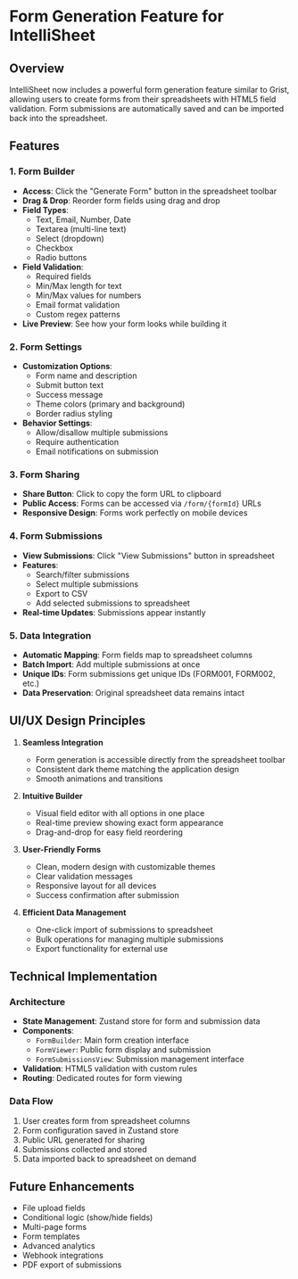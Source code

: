 # Form Generation Feature for IntelliSheet

## Overview
IntelliSheet now includes a powerful form generation feature similar to Grist, allowing users to create forms from their spreadsheets with HTML5 field validation. Form submissions are automatically saved and can be imported back into the spreadsheet.

## Features

### 1. Form Builder
- **Access**: Click the "Generate Form" button in the spreadsheet toolbar
- **Drag & Drop**: Reorder form fields using drag and drop
- **Field Types**: 
  - Text, Email, Number, Date
  - Textarea (multi-line text)
  - Select (dropdown)
  - Checkbox
  - Radio buttons
- **Field Validation**:
  - Required fields
  - Min/Max length for text
  - Min/Max values for numbers
  - Email format validation
  - Custom regex patterns
- **Live Preview**: See how your form looks while building it

### 2. Form Settings
- **Customization Options**:
  - Form name and description
  - Submit button text
  - Success message
  - Theme colors (primary and background)
  - Border radius styling
- **Behavior Settings**:
  - Allow/disallow multiple submissions
  - Require authentication
  - Email notifications on submission

### 3. Form Sharing
- **Share Button**: Click to copy the form URL to clipboard
- **Public Access**: Forms can be accessed via `/form/{formId}` URLs
- **Responsive Design**: Forms work perfectly on mobile devices

### 4. Form Submissions
- **View Submissions**: Click "View Submissions" button in spreadsheet
- **Features**:
  - Search/filter submissions
  - Select multiple submissions
  - Export to CSV
  - Add selected submissions to spreadsheet
- **Real-time Updates**: Submissions appear instantly

### 5. Data Integration
- **Automatic Mapping**: Form fields map to spreadsheet columns
- **Batch Import**: Add multiple submissions at once
- **Unique IDs**: Form submissions get unique IDs (FORM001, FORM002, etc.)
- **Data Preservation**: Original spreadsheet data remains intact

## UI/UX Design Principles

1. **Seamless Integration**
   - Form generation is accessible directly from the spreadsheet toolbar
   - Consistent dark theme matching the application design
   - Smooth animations and transitions

2. **Intuitive Builder**
   - Visual field editor with all options in one place
   - Real-time preview showing exact form appearance
   - Drag-and-drop for easy field reordering

3. **User-Friendly Forms**
   - Clean, modern design with customizable themes
   - Clear validation messages
   - Responsive layout for all devices
   - Success confirmation after submission

4. **Efficient Data Management**
   - One-click import of submissions to spreadsheet
   - Bulk operations for managing multiple submissions
   - Export functionality for external use

## Technical Implementation

### Architecture
- **State Management**: Zustand store for form and submission data
- **Components**:
  - `FormBuilder`: Main form creation interface
  - `FormViewer`: Public form display and submission
  - `FormSubmissionsView`: Submission management interface
- **Validation**: HTML5 validation with custom rules
- **Routing**: Dedicated routes for form viewing

### Data Flow
1. User creates form from spreadsheet columns
2. Form configuration saved in Zustand store
3. Public URL generated for sharing
4. Submissions collected and stored
5. Data imported back to spreadsheet on demand

## Future Enhancements
- File upload fields
- Conditional logic (show/hide fields)
- Multi-page forms
- Form templates
- Advanced analytics
- Webhook integrations
- PDF export of submissions